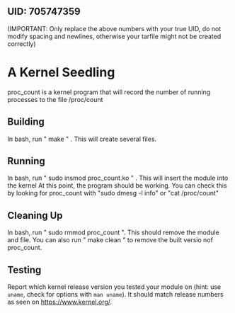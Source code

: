 ## UID: 705747359

(IMPORTANT: Only replace the above numbers with your true UID, do not modify spacing and newlines, otherwise your tarfile might not be created correctly)

# A Kernel Seedling

proc_count is a kernel program that will record the number of running processes to the file /proc/count

## Building

In bash,  run " make " . This will create several files. 

## Running

In bash, run " sudo insmod proc_count.ko " . This will insert the module into the kernel
At this point, the program should be working. You can check this by looking for proc_count with "sudo dmesg -l info" or "cat /proc/count"

## Cleaning Up

In bash, run " sudo rmmod proc_count ". This should remove the module and file. 
You can also run " make clean " to remove the built versio nof proc_count.

## Testing

Report which kernel release version you tested your module on
(hint: use `uname`, check for options with `man uname`).
It should match release numbers as seen on <https://www.kernel.org/>.
